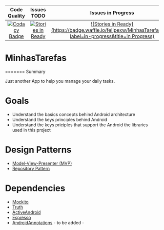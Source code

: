 | Code Quality | Issues TODO | Issues in Progress |
|:-:|:-:|:-:|
|[![Codacy Badge](https://api.codacy.com/project/badge/Grade/485163af383d4a59a4a4e9249a121cb5)](https://www.codacy.com/app/felipexw/MinhasTarefas?utm_source=github.com&amp;utm_medium=referral&amp;utm_content=felipexw/MinhasTarefas&amp;utm_campaign=Badge_Grade)|[![Stories in Ready](https://badge.waffle.io/felipexw/MinhasTarefas.svg?label=ready&title=Ready)](http://waffle.io/felipexw/MinhasTarefas)|[![Stories in Ready](https://badge.waffle.io/felipexw/MinhasTarefas.svg?label=in-progress&title=In Progress)](http://waffle.io/felipexw/MinhasTarefas)

# MinhasTarefas

=======
Summary

Just another App to help you manage your daily tasks.


Goals
======

- Understand the basics concepts behind Android architecture
- Understand the keys principles behind Android
- Understand the keys priciples that support the Android the libraries used in this project

Design Patterns
=======

- [Model-View-Presenter (MVP)](https://pt.wikipedia.org/wiki/Model-view-presenter)
- [Repository Pattern](http://blog.caelum.com.br/repository-seu-modelo-mais-orientado-a-objeto/)


Dependencies
======= 

- [Mockito](http://mockito.org/)
- [Truth](https://github.com/google/truth)
- [ActiveAndroid](http://www.activeandroid.com/)
- [Espresso](https://developer.android.com/training/testing/ui-testing/espresso-testing.html)
- [AndroidAnnotations](http://androidannotations.org/) - to be added -
